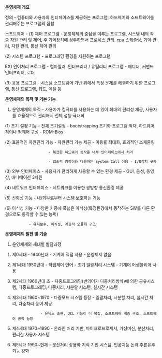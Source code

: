 **운영체제 개요**

정의 - 컴퓨터와 사용자의 인터페이스를 제공하는 프로그램, 하드웨어와 소프트웨어를 관리해주는 프로그램의 집합

소프트웨어 -
(1) 제어 프로그램 - 운영체제의 중심을 이루는 프로그램, 시스템 내의 각종 자원 관리 및 제어, 주 기억장치에 상주하면서 프로세스 관리, cpu 스케줄링,
           기억 관리, 자원 관리, 통신 제어 관리
       
(2) 시스템 프로그램 - 프로그래밍 환경을 지원하는 프로그램

EX) 언어처리 프로그램 - 컴파일러, 인터프리터 / 유틸리티 프로그램 - 에디터, 커맨드 인터프리터, 로더

(3) 응용 프로그램 - 시스템 소프트웨어 기반 위에서 특정 문제를 해결하기 위한 프로그램, 통신 프로그램, 워드, 엑셀 등

**운영체제의 목적 및 기본 기능**
1. 운영체제의 목적 - 사용자가 컴퓨터를 사용하는 데 있어 최대의 편리성 제공, 사용자를 효율적으로 관리해서 전체 성능 극대화

(1) 초기 설정 기능 - 전체 초기설정 - bootstrapping 초기화 프로그램 적재, 하드웨어적이나 펌웨어 구성 - ROM-Bios

(2) 효율적인 자원관리 기능 - 자원관리 기능 제공 - 이용률 최대화, 효과적인 스케줄링

                        - 복잡한 하드웨어 동작을 내부 인터페이스에서 처리
                        
                        - 입출력 명령어와 대응하는 System Call 이용 - I/O장치 구동
                        
(3) 외부 인터페이스 - 사용자가 편리하게 사용할 수 있는 환경 제공 - GUI, 음성, 동영상, 애니메이션 3차원

(4) 네트워크 인터페이스 - 네트워크를 이용한 쌍방향 통신환경 제공

(5) 신뢰성 기능 - 내/외부로부터 시스템 보호하는 기능

(6) 이식성 기능 - 다양한 기종에 폭넓은 이식성(특정환경에서 동작하는 SW를 다른 환경으로도 동작할 수 있는 능력) 

               - 유지보수, 이식성, 계층적 모듈화 구조
               
**운영체제의 발전 및 기술**
1. 운영체제의 세대별 발달과정 
 
1) 제0세대 - 1940년대 - 기계어 직접 사용 - 운영체제 없음

2) 제1세대 1950년대 - 작업제어 언어 - 초기 일괄처리 시스템 - 기계어 어셈블리어 사용

3) 제2세대 1960년대 초 - 다중프로그래밍(반의어가 다중처리방식)에 의한 공유시스템, 다중프로그래밍, 다중처리, 시분할 시스템, 실시간 시스템

4) 제3세대 1960~1970 - 다중모드 시스템 등장 - 일괄처리, 시분할 처리, 실시간 처리, 다중처리 등이 제공

                    - 유닉스 출현, JCL 기능이 더 복잡, 소프트웨어 계층 구조, 소프트웨어 공학 등장

5) 제4세대 1970~1990 - 온라인 처리 기반, 마이크로프로세서, 가상머신, 분산처리, 편리한 사용자 시스템

6) 제5세대 1990~현재 - 분산처리 상용화 지식 기반 시스템, 인공지능 논리 추론유추 기능 강화
